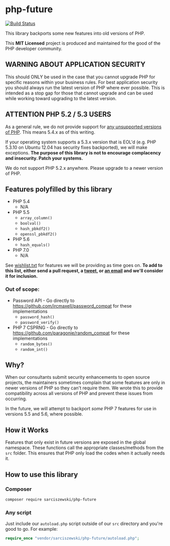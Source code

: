 # php-future

[![Build Status](https://travis-ci.org/sarciszewski/php-future.svg?branch=master)](https://travis-ci.org/sarciszewski/php-future)

This library backports some new features into old versions of PHP.

This **MIT Licensed** project is produced and maintained for the good of the PHP developer community.

## WARNING ABOUT APPLICATION SECURITY

This should ONLY be used in the case that you cannot upgrade PHP for specific reasons within your business rules. For best application security you should always run the latest version of PHP where ever possible. This is intended as a stop gap for those that cannot upgrade and can be used while working toward upgrading to the latest version.

## ATTENTION PHP 5.2 / 5.3 USERS

As a general rule, we do not provide support for [any unsupported versions of PHP](http://php.net/eol.php). This means 5.4.x as of this writing.

If your operating system supports a 5.3.x version that is EOL'd (e.g. PHP 5.3.10 on Ubuntu 12.04 has security fixes backported), we will make exceptions. **The purpose of this library is not to encourage complacency and insecurity. Patch your systems.**

We do not support PHP 5.2.x anywhere. Please upgrade to a newer version of PHP.

## Features polyfilled by this library

* PHP 5.4
  * N/A
* PHP 5.5
  * `array_column()`
  * `boolval()`
  * `hash_pbkdf2()`
  * `openssl_pbkdf2()`
* PHP 5.6
  * `hash_equals()`
* PHP 7.0
  * N/A

See [wishlist.txt](wishlist.txt) for features we will be providing as time goes on. **To add to this list, either send a pull request, a [tweet](https://twitter.com/vodooKobra), or [an email](https://scott.arciszewski.me/contact) and we'll consider it for inclusion.**

### Out of scope:

* Password API - Go directly to https://github.com/ircmaxell/password_compat for these implementations
  * `password_hash()`
  * `password_verify()`
* PHP 7 CSPRNG - Go directly to https://github.com/paragonie/random_compat for these implementations
  * `random_bytes()`
  * `random_int()`

## Why?

When our consultants submit security enhancements to open source projects, the
maintainers sometimes complain that some features are only in newer versions of 
PHP so they can't require them. We wrote this to provide compatibility across
all versions of PHP and prevent these issues from occurring.

In the future, we will attempt to backport *some* PHP 7 features for use in
versions 5.5 and 5.6, where possible.

## How it Works

Features that only exist in future versions are exposed in the global namespace.
These functions call the appropriate classes/methods from the `src` folder. This
ensures that PHP only load the codes when it actually needs it.

## How to use this library

### Composer

```sh
composer require sarciszewski/php-future
```

### Any script

Just include our `autoload.php` script outside of our `src` directory and you're
good to go. For example:

```php
require_once "vendor/sarciszewski/php-future/autoload.php";
```
